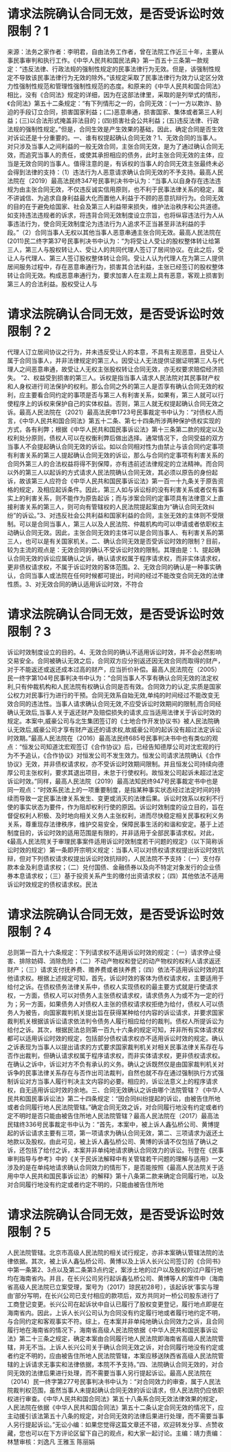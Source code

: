 # 请求法院确认合同无效，是否受诉讼时效限制？1

来源：法务之家作者：李明君，自由法务工作者，曾在法院工作近三十年，主要从事民事审判和执行工作。《中华人民共和国民法典》第一百五十三条第一款规定：“违反法律、行政法规的强制性规定的民事法律行为无效。但是，该强制性规定不导致该民事法律行为无效的除外。”该规定采取了民事法律行为效力认定区分效力性强制性规范和管理性强制性规范的态度。和原来的《中华人民共和国合同法》相比，没有《合同法》规定的详细，因为在这部法律里，采取的是列举式的情形，《合同法》第五十二条规定：“有下列情形之一的，合同无效：(一)一方以欺诈、胁迫的手段订立合同，损害国家利益；(二)恶意串通，损害国家、集体或者第三人利益；(三)以合法形式掩盖非法目的；(四)损害社会公共利益；(五)违反法律、行政法规的强制性规定。”但是，合同生效是产生效果的基础，因此，确定合同是否生效对诉讼还是十分重要的。一、谁有权提起确认合同无效？1、无效合同的当事人。对只涉及当事人之间利益的一般无效合同，主张合同无效，是为了通过确认合同无效，而追究当事人的责任，或使其承担相应的债务，此时主张合同无效的主体，应当是无效合同的当事人。值得注意的是，有诉权的当事人的合同无效主张最终未必会得到法律的支持：（1）违法行为人恶意请求确认合同无效的不予支持。最高人民法院在（2019）最高法民终347号民事判决书中认为：“当事人以自身存在违法违规为由主张合同无效，不仅违反诚实信用原则，也不利于民事法律关系的稳定，属不讲诚信、为追求自身利益最大化而置他人利益于不顾的恶意抗辩行为。合同无效的目的在于避免给国家、社会及第三人利益带来损失，维护法治秩序和公共道德。如支持违法违规者的诉求，将违背合同无效制度设立宗旨，也将纵容违法行为人从事违法行为，使合同无效制度沦为违法行为人追求不正当甚至非法利益的手段。”（2）合同当事人无权以其他当事人恶意串通主张合同无效。最高人民法院在 (2011)民二终字第37号民事判决书中认为：“为将受让人受让的股权整体转让给第三人，第三人与股权转让人、受让人的共同代理人签订了居间协议。在此之后，受让人与代理人、第三人签订股权整体转让合同。受让人认为代理人在为第三人提供居间服务过程中，存在恶意串通行为，损害其合法利益，主张已经签订的股权整体转让合同无效。构成恶意串通行为，要求加害人在主观上具有恶意，客观上损害到第三人的合法利益。股权受让人与

# 请求法院确认合同无效，是否受诉讼时效限制？2

代理人订立居间协议之行为，并未违反受让人的本意，不具有主观恶意，且受让人属于合同当事人，并非法律规定的第三人。因受让人无法提供证据证明第三人与代理人之间恶意串通，故受让人无权主张股权转让合同无效，亦无权要求赔偿经济损失。 ”2、权益受到损害的第三人。诉权是指当事人请求人民法院对其民事财产权和人身权进行司法保护的权利。那么合同之外的第三人是否享有确认合同无效的权利，应主要看合同约定的事项是否与第三人有利害关系，如果有，第三人就可以行使程序上的诉权来保护自己的实体权益。否则，第三人就无权提起确认合同无效之诉。最高人民法院在（2021）最高法民申1723号民事裁定书中认为：“对债权人而言，《中华人民共和国合同法》第五十二条、第七十四条所涉两种保护债权实现的方式，各有利弊；根据《中华人民共和国民事诉讼法》第十三条第二款的规定以及权利处分原则，债权人可以在权衡利弊后做出选择。通常情况下，合同受益的双方当事人不会提起确认合同无效的诉讼。如以合同相对性为由禁止与该合同约定事项有利害关系的第三人提起确认合同无效的诉讼，那么与合同约定事项有利害关系的合同外第三人的合法权益将得不到保障，亦有违前述法律规定的立法精神。而合同以外的第三人以起诉的方式请求人民法院确认合同无效，其必须以原告的身份起诉，故该第三人应符合《中华人民共和国民事诉讼法》第一百一十九条关于原告资格的规定，及相应起诉条件。因此，第三人如与诉讼标的没有利害关系或者仅有事实上的利害关系，则不能作为原告起诉；而与涉案合同约定事项具有法律意义上直接利害关系的第三人，则可向有管辖权的人民法院提起案由为“确认合同无效纠纷”的诉讼。”3、对违反社会公共利益和国家利益的合同，主张无效的主体则不受限制。可以是合同当事人，第三人以及人民法院、仲裁机构均可以申请或者依职权主动确认合同无效。因此，主张合同无效的主体可以是合同当事人、有利害关系的第三人，也可以是有关国家机关。二、确认合同无效是否受诉讼时效的限制？目前，较为主流的观点是：无效合同的确认不受诉讼时效的限制。其理由是：1、提起确认合同无效的诉讼应属确认之诉，确认请求权属于程序请求权，而非实体请求权，更非债权请求权，不属于诉讼时效的客体范围。2、无效合同的确认是一种事实确认，合同当事人或法院在任何时候都可提出，时间的经过不能改变合同无效的法律性质。3、对无效合同的确认适用诉讼时效，不符合

# 请求法院确认合同无效，是否受诉讼时效限制？3

诉讼时效制度设立的目的。4、无效合同的确认不适用诉讼时效，并不会必然影响交易安全。合同被确认无效之后，合同双方应分别返还因无效合同而取得的财产，对于不能返还或返还成本过高的财产，应当折价补偿。最高人民法院在（2005）民一终字第104号民事判决书中认为：“合同当事人不享有确认合同无效的法定权利,只有仲裁机构和人民法院有权确认合同是否有效。合同效力的认定,实质是国家公权力对民事行为进行的干预。合同无效系自始无效,单纯的时间经过不能改变无效合同的违法性。当事人请求确认合同无效,不应受诉讼时效期间的限制,而合同经确认无效后,当事人关于返还财产及赔偿损失的请求,应当适用法律关于诉讼时效的规定。本案中,威豪公司与北生集团签订的《土地合作开发协议书》被人民法院确认无效后,威豪公司才享有财产返还的请求权,故威豪公司的起诉没有超过法定诉讼时效期。”最高人民法院在（2016）最高法民终685号民事判决书中也有类似的观点：“恒发公司知道沈宏观签订《合作协议》后，已经告知德厚公司对沈宏观的行为不予追认，《合作协议》对恒发公司不发生效力。恒发公司请求法院确认《合作协议》无效，并非债权请求权，亦不受诉讼时效期间限制。并且恒发公司持续向德厚公司主张权利，要求其退出项目，未怠于行使权利。故恒发公司起诉未超过法定诉讼时效。”同样，最高人民法院（2019）最高法知民终947号民事裁定书中也是同一观点：“时效系民法上的一项重要制度，是指某种事实状态经过法定时间的持续而导致一定民事法律关系发生、变更或消灭的法律后果。诉讼时效系以权利不行使的事实状态为要件，作为阻却权利行使的原因。诉讼时效制度的设立目的，旨在督促权利人积极、及时地向相关义务人主张权利，进而尽快稳定相关民事权利义务关系，尊重现存法律秩序，维护交易安全，保障民事生活的和谐和安定。基于上述制度目的，诉讼时效的适用范围是有限的，并非适用于全部民事请求权。对此，《最高人民法院关于审理民事案件适用诉讼时效制度若干问题的规定》（以下简称诉讼时效的规定）第一条即开宗明义规定：当事人可以对债权请求权提出诉讼时效抗辩，但对下列债权请求权提出诉讼时效抗辩的，人民法院不予支持：（一）支付存款本金及利息请求权；（二）兑付国债、金融债券以及向不特定对象发行的企业债券本息请求权；（三）基于投资关系产生的缴付出资请求权；（四）其他依法不适用诉讼时效规定的债权请求权。民法

# 请求法院确认合同无效，是否受诉讼时效限制？4

总则第一百九十六条规定：下列请求权不适用诉讼时效的规定：（一）请求停止侵害、排除妨碍、消除危险；（二）不动产物权和登记的动产物权的权利人请求返还财产；（三）请求支付抚养费、赡养费或者扶养费；（四）依法不适用诉讼时效的其他请求权。根据上述规定可知，首先，诉讼时效的客体为债权请求权，主要适用于给付之诉。在债权债务法律关系中，债权人实现债权的最主要方式就是行使请求权，一方面，债权人可以对债务人主张债权请求权，请求债务人为或不为一定的行为；另一方面，如果债务人对债权人主张的债权请求权拒绝为给付，债权人可以债务人为被告，向国家裁判机关提出旨在获得某种给付内容的诉讼请求，并要求国家裁判机关根据该诉讼请求依法判令债务人履行相应给付的裁判。债权人所提诉讼为给付之诉。其次，根据民法总则第一百九十六条的规定可知，并非所有实体请求权都可以适用诉讼时效的规定，包括部分债权请求权亦不适用诉讼时效的规定。确认之诉表现为当事人以提出请求的方式要求国家裁判机关对相关民事法律关系存在与否作出裁判，但确认请求权属于程序请求权，而非实体请求权，更非债权请求权。在确认之诉中，诉讼对方不负有承认的义务。确认之诉既然仅是由国家裁判机关对诉争的民事法律关系存在与否作出司法裁判，自然也就不存在通过强制执行方式强制诉讼对方当事人履行判决主文内容的必要。相应的，诉讼法意义上的程序请求权，自无适用诉讼时效的余地。三、合同无效确认之诉由哪个法院管辖？《中华人民共和国民事诉讼法》第二十四条规定：“因合同纠纷提起的诉讼，由被告住所地或者合同履行地人民法院管辖。”确定合同无效之诉，对合同履行地没有约定或者约定不明时是否只能由被告住所地人民法院管辖？最高人民法院在（2017）最高法民辖终336号民事裁定书中认为：“首先，本案中，被上诉人鑫弘桥公司、黄博提起的诉讼请求主要有三项，第一项请求为确认合同无效，第二、三项请求为返还土地款以及股权。由此可见，被上诉人鑫弘桥公司、黄博的诉请不仅包括了确认之诉，还包括了给付之诉，本案并非单纯地请求确认合同效力的诉讼。刊登在《民事审判指导与参考》中的《关于民诉法解释中有关管辖若干问题的理解与适用》一文涉及的是在单纯地请求确认合同效力的情形下，是否能按照《最高人民法院关于适用中华人民共和国民事诉讼法〉的解释》第十八条第二款来确定合同履行地，以及对合同履行地没有约定或者约定不明的，只能由被告住所地

# 请求法院确认合同无效，是否受诉讼时效限制？5

人民法院管辖。北京市高级人民法院的相关试行规定，亦非本案确认管辖法院的法律依据。其次，被上诉人鑫弘桥公司、黄博以及上诉人长兴公司签订的《合同书》中第一条第2、3点以及第二条第3点约定，案涉土地的过户以及股权的过户履行地均在海南省内。并且，在长兴公司另行起诉鑫弘桥公司、黄博等人的案件中（海南省高级人民法院已立案受理，案号为（2017）琼民初28号），该起诉状‘事实与理由’部分写明，在长兴公司已支付相应的款项后，双方共同对一桥公司股东进行了工商登记变更。长兴公司在起诉状中自认已履行了股权变更登记，履行地点即是在海南省内。因此，上诉人长兴公司认为合同没有约定履行地或者履行地约定不明，与合同约定和客观事实不符。综上，在本案并非单纯地确认合同效力之诉，且合同履行地在海南省的情况下，海南省高级人民法院依据《中华人民共和国民事诉讼法》第二十三条之规定，确定本案由合同履行地人民法院即海南省高级人民法院管辖，并无不当。上诉人长兴公司关于确认合同无效之诉，对合同履行地没有约定或者约定不明的，应由被告住所地人民法院管辖，本案应移送陕西省高级人民法院管辖的上诉请求无事实和法律依据，本院不予支持。”四、法院确认合同无效的，对合同无效的法律后果进行处理，而不需要当事人另行提起诉讼。最高人民法院在（2014）民一终字第277号民事判决书中认为：“对合同效力的审查，属于人民法院裁判权范围，虽然当事人未提起确认合同无效的诉讼请求，但人民法院仍应依职权进行审查。《中华人民共和国合同法》第五十八条系合同无效法律效果的规定，人民法院在依据《中华人民共和国合同法》第五十二条认定合同无效的情况下，应主动援引该法第五十八条的规定，对合同无效的法律后果进行处理，而不需要当事人另行提起诉讼。”无讼小编：如果您觉得这篇文章还不错，欢迎转发分享、点赞收藏，您也可以在下方评论区留下自己的观点，和大家一起讨论。主编：靖力责编：林慧审核：刘逸凡 王雅玉 陈丽娟 

